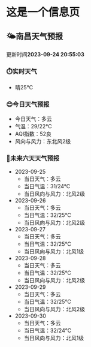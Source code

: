 # 这是一个信息页 
## 🌤️**南昌**天气预报
更新时间**2023-09-24 20:55:03**
### ⏱️实时天气
- 晴25℃
### 😊今日天气预报
- 今日天气：多云
- 气温：29/22℃
- AQI指数：52良
- 风向与风力：东北风2级
### 🤩未来六天天气预报
- 2023-09-25
  - 当日天气：多云
  - 当日气温：31/24℃
  - 当日风向与风力：北风2级
- 2023-09-26
  - 当日天气：多云
  - 当日气温：32/25℃
  - 当日风向与风力：北风2级
- 2023-09-27
  - 当日天气：多云
  - 当日气温：32/25℃
  - 当日风向与风力：北风1级
- 2023-09-28
  - 当日天气：多云
  - 当日气温：32/25℃
  - 当日风向与风力：北风2级
- 2023-09-29
  - 当日天气：多云
  - 当日气温：32/25℃
  - 当日风向与风力：北风2级
- 2023-09-30
  - 当日天气：多云
  - 当日气温：32/24℃
  - 当日风向与风力：北风1级

